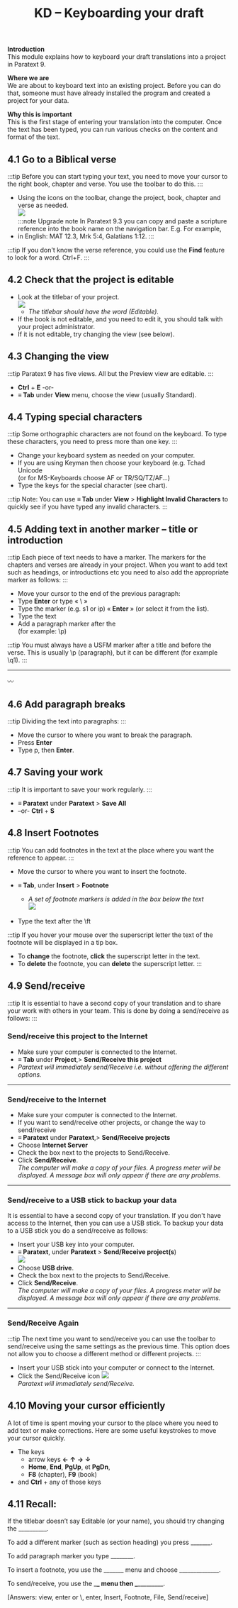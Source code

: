 ﻿---
title: 4. KD – Keyboarding your draft
---
**Introduction**  
This module explains how to keyboard your draft translations into a project in Paratext 9.

**Where we are**  
We are about to keyboard text into an existing project. Before you can do that, someone must have already installed the program and created a project for your data.

**Why this is important**  
This is the first stage of entering your translation into the computer. Once the text has been typed, you can run various checks on the content and format of the text.

## 4.1 Go to a Biblical verse
:::tip
Before you can start typing your text, you need to move your cursor to the right book, chapter and verse. You use the toolbar to do this.
:::
-  Using the icons on the toolbar, change the project, book, chapter and verse as needed.  
    ![](../media/792b22d5f81b4a7e99d8f7113540d1b0.png)  
:::note Upgrade note
In Paratext 9.3 you can copy and paste a scripture reference into the book name on the navigation bar. E.g. For example, 
- in English: MAT 12.3, Mrk 5:4, Galatians 1:12. 
:::
 
:::tip
If you don't know the verse reference, you could use the **Find** feature to look for a word. Ctrl+F.
:::

## 4.2 Check that the project is editable
-  Look at the titlebar of your project.  
    ![](../media/2aebd544c3f685df0315dd065853516f.png)  
   -  *The titlebar should have the word (Editable).*  
-  If the book is not editable, and you need to edit it, you should talk with your project administrator.
-  If it is not editable, try changing the view (see below).

## 4.3 Changing the view
:::tip
Paratext 9 has five views. All but the Preview view are editable.
:::

-  **Ctrl** + **E** -or-
-  **≡ Tab** under **View** menu, choose the view (usually Standard).

## 4.4 Typing special characters
:::tip
Some orthographic characters are not found on the keyboard. To type these characters, you need to press more than one key.
:::

-  Change your keyboard system as needed on your computer.
-  If you are using Keyman then choose your keyboard (e.g. Tchad Unicode  
    (or for MS-Keyboards choose AF or TR/SQ/TZ/AF…)
-  Type the keys for the special character (see chart).

:::tip
Note: You can use **≡ Tab** under **View** \> **Highlight Invalid Characters** to quickly see if you have typed any invalid characters.
:::

## 4.5 Adding text in another marker – title or introduction
:::tip
Each piece of text needs to have a marker. The markers for the chapters and verses are already in your project. When you want to add text such as headings, or introductions etc you need to also add the appropriate marker as follows:
:::

-  Move your cursor to the end of the previous paragraph:
-  Type **Enter** or type « \\ »
-  Type the marker (e.g. s1 or ip) « **Enter** » (or select it from the list).
-  Type the text
-  Add a paragraph marker after the  
    (for example: \\p)

:::tip
You must always have a USFM marker after a title and before the verse. This is usually \\p (paragraph), but it can be different (for example \\q1).
:::

----
:wavy_dash:


## 4.6 Add paragraph breaks
:::tip
Dividing the text into paragraphs:
:::

-  Move the cursor to where you want to break the paragraph.
-  Press **Enter**
-  Type p, then **Enter**.

## 4.7 Saving your work
:::tip
It is important to save your work regularly.
:::

-  **≡ Paratext** under **Paratext** \> **Save All**
-  –or- **Ctrl** + **S**

## 4.8 Insert Footnotes
:::tip
You can add footnotes in the text at the place where you want the reference to appear.
:::

-  Move the cursor to where you want to insert the footnote.  
-  **≡ Tab**, under **Insert** \> **Footnote**  

   - *A set of footnote markers is added in the box below the text*  
    ![](../media/2b33a4d17a03ff35921422daecbb4331.png)
-  Type the text after the \\ft

:::tip
If you hover your mouse over the superscript letter the text of the footnote will be displayed in a tip box.
-  To **change** the footnote, **click** the superscript letter in the text.
-  To **delete** the footnote, you can **delete** the superscript letter.
:::



## 4.9 Send/receive
:::tip
It is essential to have a second copy of your translation and to share your work with others in your team. This is done by doing a send/receive as follows:
:::

### Send/receive this project to the Internet
-  Make sure your computer is connected to the Internet.
-  **≡ Tab** under **Project**,\> **Send/Receive this project**
-  *Paratext will immediately send/Receive i.e. without offering the different options.*


----

### Send/receive to the Internet
-  Make sure your computer is connected to the Internet.
-  If you want to send/receive other projects, or change the way to send/receive
-  **≡ Paratext** under **Paratext**,\> **Send/Receive projects**
-  Choose **Internet Server**
-  Check the box next to the projects to Send/Receive.
-  Click **Send/Receive**.  
    *The computer will make a copy of your files. A progress meter will be displayed. A message box will only appear if there are any problems.*


----

### Send/receive to a USB stick to backup your data
It is essential to have a second copy of your translation. If you don't have access to the Internet, then you can use a USB stick. To backup your data to a USB stick you do a send/receive as follows:

-  Insert your USB key into your computer.
-  **≡ Paratext**, under **Paratext** \> **Send/Receive project(s**)  
    ![](../media/f0ebd42df124bfaa7ae66d287fa5e960.png)
-  Choose **USB drive**.
-  Check the box next to the projects to Send/Receive.
-  Click **Send/Receive**.  
    *The computer will make a copy of your files. A progress meter will be displayed. A message box will only appear if there are any problems.*




----
### Send/Receive Again
:::tip
The next time you want to send/receive you can use the toolbar to send/receive using the same settings as the previous time. This option does not allow you to choose a different method or different projects.
:::

-  Insert your USB stick into your computer or connect to the Internet.
-  Click the Send/Receive icon ![](../media/1ef2ba0646b2eb0477c00f3ef38057f4.png)  
    *Paratext will immediately send/Receive.*

## 4.10 Moving your cursor efficiently
A lot of time is spent moving your cursor to the place where you need to add text or make corrections. Here are some useful keystrokes to move your cursor quickly.

-  The keys 
   -  arrow keys **←** **↑** **→** **↓**
   -  **Home**, **End**, **PgUp**, et **PgDn**,
   -  **F8** (chapter), **F9** (book)  
-  and **Ctrl** + any of those keys

## 4.11 Recall:
If the titlebar doesn’t say Editable (or your name), you should try changing the \__________.

To add a different marker (such as section heading) you press \_______.

To add paragraph marker you type \________.

To insert a footnote, you use the \______\_ menu and choose \______________.

To send/receive, you use the \_______\_ menu then \________________.

[Answers: view, enter or \\, enter, Insert, Footnote, File, Send/receive]
